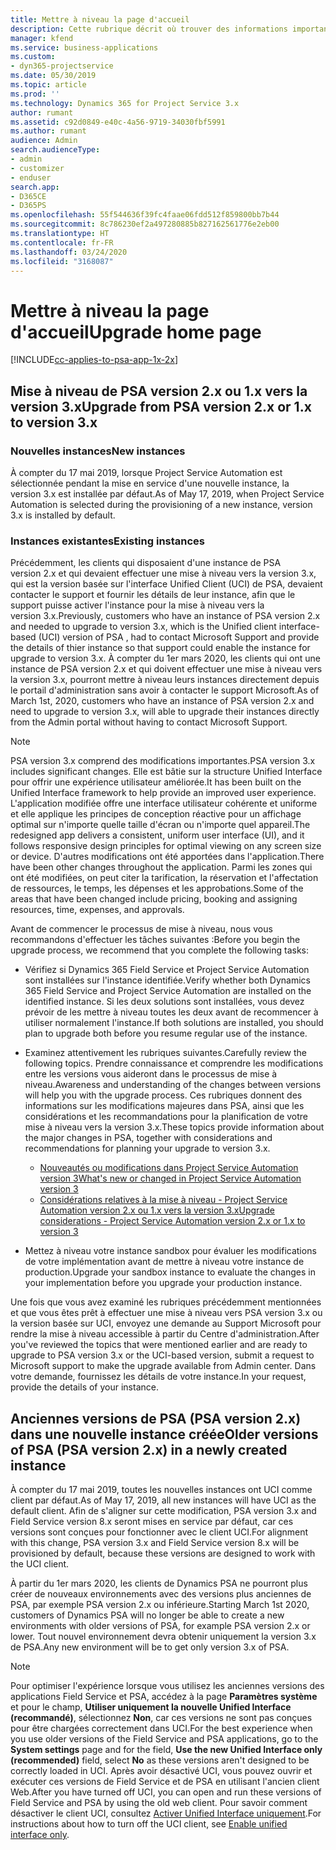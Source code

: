 ```yaml
---
title: Mettre à niveau la page d'accueil
description: Cette rubrique décrit où trouver des informations importantes concernant les fonctionnalités nouvelles et modifiées dans Dynamics 365 Project Service Automation, ainsi que le processus de mise à niveau vers la nouvelle version.
manager: kfend
ms.service: business-applications
ms.custom:
- dyn365-projectservice
ms.date: 05/30/2019
ms.topic: article
ms.prod: ''
ms.technology: Dynamics 365 for Project Service 3.x
author: rumant
ms.assetid: c92d0849-e40c-4a56-9719-34030fbf5991
ms.author: rumant
audience: Admin
search.audienceType:
- admin
- customizer
- enduser
search.app:
- D365CE
- D365PS
ms.openlocfilehash: 55f544636f39fc4faae06fdd512f859800bb7b44
ms.sourcegitcommit: 8c786230ef2a497280885b827162561776e2eb00
ms.translationtype: HT
ms.contentlocale: fr-FR
ms.lasthandoff: 03/24/2020
ms.locfileid: "3168087"
---
```

# <a name="upgrade-home-page"></a><span data-ttu-id="98fa7-103">Mettre à niveau la page d'accueil</span><span class="sxs-lookup"><span data-stu-id="98fa7-103">Upgrade home page</span></span>

[!INCLUDE[cc-applies-to-psa-app-1x-2x](../includes/cc-applies-to-psa-app-1x-2x.md)]

## <a name="upgrade-from-psa-version-2x-or-1x-to-version-3x"></a><span data-ttu-id="98fa7-104">Mise à niveau de PSA version 2.x ou 1.x vers la version 3.x</span><span class="sxs-lookup"><span data-stu-id="98fa7-104">Upgrade from PSA version 2.x or 1.x to version 3.x</span></span>

### <a name="new-instances"></a><span data-ttu-id="98fa7-105">Nouvelles instances</span><span class="sxs-lookup"><span data-stu-id="98fa7-105">New instances</span></span>

<span data-ttu-id="98fa7-106">À compter du 17 mai 2019, lorsque Project Service Automation est sélectionnée pendant la mise en service d'une nouvelle instance, la version 3.x est installée par défaut.</span><span class="sxs-lookup"><span data-stu-id="98fa7-106">As of May 17, 2019, when Project Service Automation is selected during the provisioning of a new instance, version 3.x is installed by default.</span></span>

### <a name="existing-instances"></a><span data-ttu-id="98fa7-107">Instances existantes</span><span class="sxs-lookup"><span data-stu-id="98fa7-107">Existing instances</span></span>

<span data-ttu-id="98fa7-108">Précédemment, les clients qui disposaient d'une instance de PSA version 2.x et qui devaient effectuer une mise à niveau vers la version 3.x, qui est la version basée sur l'interface Unified Client (UCI) de PSA, devaient contacter le support et fournir les détails de leur instance, afin que le support puisse activer l'instance pour la mise à niveau vers la version 3.x.</span><span class="sxs-lookup"><span data-stu-id="98fa7-108">Previously, customers who have an instance of PSA version 2.x and needed to upgrade to version 3.x, which is the Unified client interface-based (UCI) version of PSA , had to contact Microsoft Support and provide the details of thier instance so that support could enable the instance for upgrade to version 3.x.</span></span> <span data-ttu-id="98fa7-109">À compter du 1er mars 2020, les clients qui ont une instance de PSA version 2.x et qui doivent effectuer une mise à niveau vers la version 3.x, pourront mettre à niveau leurs instances directement depuis le portail d'administration sans avoir à contacter le support Microsoft.</span><span class="sxs-lookup"><span data-stu-id="98fa7-109">As of March 1st, 2020, customers who have an instance of PSA version 2.x and need to upgrade to version 3.x, will able to upgrade their instances directly from the Admin portal without having to contact Microsoft Support.</span></span>  

> [!NOTE]
> <span data-ttu-id="98fa7-110">PSA version 3.x comprend des modifications importantes.</span><span class="sxs-lookup"><span data-stu-id="98fa7-110">PSA version 3.x includes significant changes.</span></span> <span data-ttu-id="98fa7-111">Elle est bâtie sur la structure Unified Interface pour offrir une expérience utilisateur améliorée.</span><span class="sxs-lookup"><span data-stu-id="98fa7-111">It has been built on the Unified Interface framework to help provide an improved user experience.</span></span> <span data-ttu-id="98fa7-112">L'application modifiée offre une interface utilisateur cohérente et uniforme et elle applique les principes de conception réactive pour un affichage optimal sur n'importe quelle taille d'écran ou n'importe quel appareil.</span><span class="sxs-lookup"><span data-stu-id="98fa7-112">The redesigned app delivers a consistent, uniform user interface (UI), and it follows responsive design principles for optimal viewing on any screen size or device.</span></span> <span data-ttu-id="98fa7-113">D'autres modifications ont été apportées dans l'application.</span><span class="sxs-lookup"><span data-stu-id="98fa7-113">There have been other changes throughout the application.</span></span> <span data-ttu-id="98fa7-114">Parmi les zones qui ont été modifiées, on peut citer la tarification, la réservation et l'affectation de ressources, le temps, les dépenses et les approbations.</span><span class="sxs-lookup"><span data-stu-id="98fa7-114">Some of the areas that have been changed include pricing, booking and assigning resources, time, expenses, and approvals.</span></span>

<span data-ttu-id="98fa7-115">Avant de commencer le processus de mise à niveau, nous vous recommandons d'effectuer les tâches suivantes :</span><span class="sxs-lookup"><span data-stu-id="98fa7-115">Before you begin the upgrade process, we recommend that you complete the following tasks:</span></span>

- <span data-ttu-id="98fa7-116">Vérifiez si Dynamics 365 Field Service et Project Service Automation sont installées sur l'instance identifiée.</span><span class="sxs-lookup"><span data-stu-id="98fa7-116">Verify whether both Dynamics 365 Field Service and Project Service Automation are installed on the identified instance.</span></span> <span data-ttu-id="98fa7-117">Si les deux solutions sont installées, vous devez prévoir de les mettre à niveau toutes les deux avant de recommencer à utiliser normalement l'instance.</span><span class="sxs-lookup"><span data-stu-id="98fa7-117">If both solutions are installed, you should plan to upgrade both before you resume regular use of the instance.</span></span>
- <span data-ttu-id="98fa7-118">Examinez attentivement les rubriques suivantes.</span><span class="sxs-lookup"><span data-stu-id="98fa7-118">Carefully review the following topics.</span></span> <span data-ttu-id="98fa7-119">Prendre connaissance et comprendre les modifications entre les versions vous aideront dans le processus de mise à niveau.</span><span class="sxs-lookup"><span data-stu-id="98fa7-119">Awareness and understanding of the changes between versions will help you with the upgrade process.</span></span> <span data-ttu-id="98fa7-120">Ces rubriques donnent des informations sur les modifications majeures dans PSA, ainsi que les considérations et les recommandations pour la planification de votre mise à niveau vers la version 3.x.</span><span class="sxs-lookup"><span data-stu-id="98fa7-120">These topics provide information about the major changes in PSA, together with considerations and recommendations for planning your upgrade to version 3.x.</span></span>

    - [<span data-ttu-id="98fa7-121">Nouveautés ou modifications dans Project Service Automation version 3</span><span class="sxs-lookup"><span data-stu-id="98fa7-121">What's new or changed in Project Service Automation version 3</span></span>](whats-new-changed-v3.md)
    - [<span data-ttu-id="98fa7-122">Considérations relatives à la mise à niveau - Project Service Automation version 2.x ou 1.x vers la version 3.x</span><span class="sxs-lookup"><span data-stu-id="98fa7-122">Upgrade considerations - Project Service Automation version 2.x or 1.x to version 3</span></span>](upgrade-v3.md)

- <span data-ttu-id="98fa7-123">Mettez à niveau votre instance sandbox pour évaluer les modifications de votre implémentation avant de mettre à niveau votre instance de production.</span><span class="sxs-lookup"><span data-stu-id="98fa7-123">Upgrade your sandbox instance to evaluate the changes in your implementation before you upgrade your production instance.</span></span>

<span data-ttu-id="98fa7-124">Une fois que vous avez examiné les rubriques précédemment mentionnées et que vous êtes prêt à effectuer une mise à niveau vers PSA version 3.x ou la version basée sur UCI, envoyez une demande au Support Microsoft pour rendre la mise à niveau accessible à partir du Centre d'administration.</span><span class="sxs-lookup"><span data-stu-id="98fa7-124">After you've reviewed the topics that were mentioned earlier and are ready to upgrade to PSA version 3.x or the UCI-based version, submit a request to Microsoft support to make the upgrade available from Admin center.</span></span> <span data-ttu-id="98fa7-125">Dans votre demande, fournissez les détails de votre instance.</span><span class="sxs-lookup"><span data-stu-id="98fa7-125">In your request, provide the details of your instance.</span></span>

## <a name="older-versions-of-psa-psa-version-2x-in-a-newly-created-instance"></a><span data-ttu-id="98fa7-126">Anciennes versions de PSA (PSA version 2.x) dans une nouvelle instance créée</span><span class="sxs-lookup"><span data-stu-id="98fa7-126">Older versions of PSA (PSA version 2.x) in a newly created instance</span></span>

<span data-ttu-id="98fa7-127">À compter du 17 mai 2019, toutes les nouvelles instances ont UCI comme client par défaut.</span><span class="sxs-lookup"><span data-stu-id="98fa7-127">As of May 17, 2019, all new instances will have UCI as the default client.</span></span> <span data-ttu-id="98fa7-128">Afin de s'aligner sur cette modification, PSA version 3.x and Field Service version 8.x seront mises en service par défaut, car ces versions sont conçues pour fonctionner avec le client UCI.</span><span class="sxs-lookup"><span data-stu-id="98fa7-128">For alignment with this change, PSA version 3.x and Field Service version 8.x will be provisioned by default, because these versions are designed to work with the UCI client.</span></span>

<span data-ttu-id="98fa7-129">À partir du 1er mars 2020, les clients de Dynamics PSA ne pourront plus créer de nouveaux environnements avec des versions plus anciennes de PSA, par exemple PSA version 2.x ou inférieure.</span><span class="sxs-lookup"><span data-stu-id="98fa7-129">Starting March 1st 2020, customers of Dynamics PSA will no longer be able to create a new environments with older versions of PSA, for example PSA version 2.x or lower.</span></span> <span data-ttu-id="98fa7-130">Tout nouvel environnement devra obtenir uniquement la version 3.x de PSA.</span><span class="sxs-lookup"><span data-stu-id="98fa7-130">Any new environment will be to get only version 3.x of PSA.</span></span>

> [!NOTE]
> <span data-ttu-id="98fa7-131">Pour optimiser l'expérience lorsque vous utilisez les anciennes versions des applications Field Service et PSA, accédez à la page **Paramètres système** et pour le champ, **Utiliser uniquement la nouvelle Unified Interface (recommandé)**, sélectionnez **Non**, car ces versions ne sont pas conçues pour être chargées correctement dans UCI.</span><span class="sxs-lookup"><span data-stu-id="98fa7-131">For the best experience when you use older versions of the Field Service and PSA applications, go to the **System settings** page and for the field, **Use the new Unified Interface only (recommended)** field, select **No** as these versions aren't designed to be correctly loaded in UCI.</span></span> <span data-ttu-id="98fa7-132">Après avoir désactivé UCI, vous pouvez ouvrir et exécuter ces versions de Field Service et de PSA en utilisant l'ancien client Web.</span><span class="sxs-lookup"><span data-stu-id="98fa7-132">After you have turned off UCI, you can open and run these versions of Field Service and PSA by using the old web client.</span></span> <span data-ttu-id="98fa7-133">Pour savoir comment désactiver le client UCI, consultez [Activer Unified Interface uniquement](../admin/enable-unified-interface-only.md).</span><span class="sxs-lookup"><span data-stu-id="98fa7-133">For instructions about how to turn off the UCI client, see [Enable unified interface only](../admin/enable-unified-interface-only.md).</span></span>
